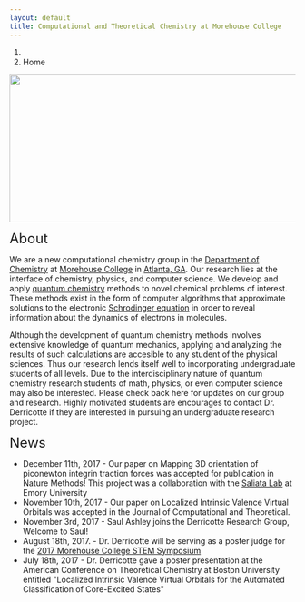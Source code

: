 ```yaml
---
layout: default
title: Computational and Theoretical Chemistry at Morehouse College
---
```


<ol class="breadcrumb">
  <li><a href="/"><i class="fa fa-home"></i></a></li>
  <li class="active">Home</li>
</ol>


<img src="{{ site.baseurl }}/images/office_photo2_wide_new.jpg" style="width:800.01px;height:260.36px;">

<font size="5">About</font>

We are a new computational chemistry group in the <a href="http://www.morehouse.edu/academics/chem/">Department of Chemistry</a> at <a href="http://morehouse.edu">Morehouse College</a> in <a href="https://www.google.com/maps/place/Atlanta,+GA/@33.7676338,-84.560694,11z/data=!3m1!4b1!4m5!3m4!1s0x88f5045d6993098d:0x66fede2f990b630b!8m2!3d33.7489954!4d-84.3879824">Atlanta, GA</a>. Our research lies at the interface of chemistry, physics, and computer science. We develop and apply <a href="https://en.wikipedia.org/wiki/Quantum_chemistry">quantum chemistry</a> methods to novel chemical problems of interest. These methods exist in the form of computer algorithms that approximate solutions to the electronic <a href="https://en.wikipedia.org/wiki/Schr%C3%B6dinger_equation"> Schrodinger equation</a> in order to reveal information about the dynamics of electrons in molecules.    

Although the development of quantum chemistry methods involves extensive knowledge of quantum mechanics, applying and analyzing the results of such calculations are accesible to any student of the physical sciences. Thus our research lends itself well to incorporating undergraduate students of all levels. Due to the interdisciplinary nature of quantum chemistry research students of math, physics, or even computer science may also be interested. Please check back here for updates on our group and research. Highly motivated students are encourages to contact Dr. Derricotte if they are interested in pursuing an undergraduate research project. 

<font size="5">News</font>
<ul>
  <li>December 11th, 2017 - Our paper on Mapping 3D orientation of piconewton integrin traction forces was accepted for publication in Nature Methods! This project was a collaboration with the <a href="https://www.salaitalab.com/">Saliata Lab</a> at Emory University</li>
  <li>November 10th, 2017 - Our paper on Localized Intrinsic Valence Virtual Orbitals was accepted in the Journal of Computational and Theoretical.</li>
  <li>November 3rd, 2017 - Saul Ashley joins the Derricotte Research Group, Welcome to Saul!</li>
  <li>August 18th, 2017. - Dr. Derricotte will be serving as a poster judge for the <a href="https://www.eventbrite.com/e/morehouse-college-fall-stem-symposium-tickets-36670412190?utm_campaign=new_attendee&utm_medium=email&utm_source=eb_email&utm_term=event_name">2017 Morehouse College STEM Symposium</a> </li>
  <li>July 18th, 2017 - Dr. Derricotte gave a poster presentation at the American Conference on Theoretical Chemistry at Boston University entitled &quot;Localized Intrinsic Valence Virtual Orbitals for the Automated Classification of Core-Excited States&quot;</li>
</ul>
